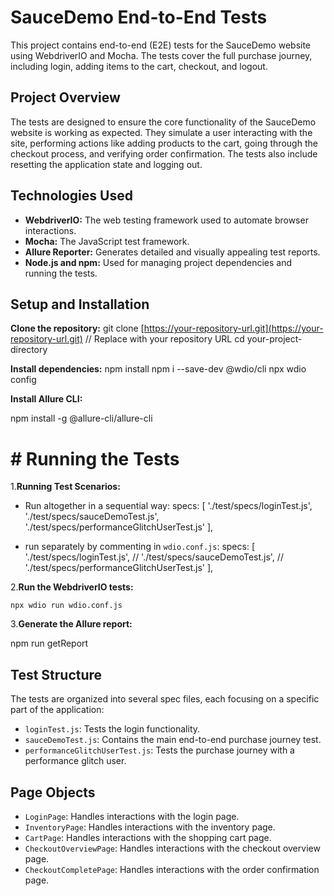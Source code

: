 # SauceDemo End-to-End Tests
This project contains end-to-end (E2E) tests for the SauceDemo 
website using WebdriverIO and Mocha.  The tests cover the full purchase journey, 
including login, adding items to the cart, checkout, and logout.

## Project Overview
The tests are designed to ensure the core functionality of the SauceDemo website is working 
as expected.  They simulate a user interacting with the site, performing actions like adding 
products to the cart, going through the checkout process, and verifying order confirmation. 
The tests also include resetting the application state and logging out.

## Technologies Used

* **WebdriverIO:** The web testing framework used to automate browser interactions.
* **Mocha:** The JavaScript test framework.
* **Allure Reporter:** Generates detailed and visually appealing test reports.
* **Node.js and npm:** Used for managing project dependencies and running the tests.

## Setup and Installation

 **Clone the repository:**
    git clone [https://your-repository-url.git](https://your-repository-url.git)  // Replace with your repository URL
    cd your-project-directory

**Install dependencies:**
   npm install
   npm i --save-dev @wdio/cli
   npx wdio config 

**Install Allure CLI:**

   npm install -g @allure-cli/allure-cli

# # Running the Tests

1.**Running Test Scenarios:**

  * Run altogether in a sequential way:
  specs: [
    './test/specs/loginTest.js',
    './test/specs/sauceDemoTest.js',
    './test/specs/performanceGlitchUserTest.js'
],

  * run separately by commenting in `wdio.conf.js`:
     specs: [
    './test/specs/loginTest.js',
   // './test/specs/sauceDemoTest.js',
   // './test/specs/performanceGlitchUserTest.js'
],

2.**Run the WebdriverIO tests:**

    npx wdio run wdio.conf.js

3.**Generate the Allure report:**

   npm run getReport
   
## Test Structure

The tests are organized into several spec files, each focusing on a specific part of the application:

* `loginTest.js`: Tests the login functionality.
* `sauceDemoTest.js`: Contains the main end-to-end purchase journey test.
* `performanceGlitchUserTest.js`: Tests the purchase journey with a performance glitch user.

## Page Objects

* `LoginPage`: Handles interactions with the login page.
* `InventoryPage`: Handles interactions with the inventory page.
* `CartPage`: Handles interactions with the shopping cart page.
* `CheckoutOverviewPage`: Handles interactions with the checkout overview page.
* `CheckoutCompletePage`: Handles interactions with the order confirmation page.


